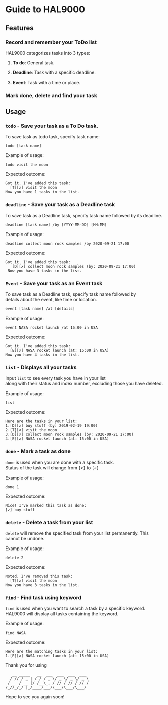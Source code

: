 # Guide to HAL9000

## Features

### Record and remember your ToDo list
HAL9000 categorizes tasks into 3 types:
1. **To do**: General task.

    

1. **Deadline**: Task with a specific deadline.

    
    
1. **Event**: Task with a time or place.

    
    
### Mark done, delete and find your task

## Usage
### `todo` - Save your task as a To Do task.
To save task as todo task, specify task name:
 
`todo [task name]`
    
Example of usage:

`todo visit the moon`
    
Expected outcome:

    Got it. I've added this task:
      [T][✗] visit the moon
    Now you have 1 tasks in the list.

### `deadline` - Save your task as a Deadline task

To save task as a Deadline task, specify task name followed by its deadline. 

`deadline [task name] /by [YYYY-MM-DD] [HH:MM]`

Example of usage: 

`deadline collect moon rock samples /by 2020-09-21 17:00`

Expected outcome:

    Got it. I've added this task:
       [D][✗] collect moon rock samples (by: 2020-09-21 17:00)
     Now you have 3 tasks in the list.

### `Event` - Save your task as an Event task

To save task as a Deadline task, specify task name followed by \
details about the event, like time or location. 

`event [task name] /at [details]`

Example of usage: 

`event NASA rocket launch /at 15:00 in USA`

Expected outcome:

    Got it. I've added this task:
      [E][✗] NASA rocket launch (at: 15:00 in USA)
    Now you have 4 tasks in the list.

### `list` - Displays all your tasks

Input `list` to see every task you have in your list \
along with their status and index number, excluding those you have deleted.

Example of usage: 

`list`

Expected outcome:

    Here are the tasks in your list:
    1.[D][✗] buy stuff (by: 2019-02-19 19:00)
    2.[T][✗] visit the moon
    3.[D][✗] collect moon rock samples (by: 2020-09-21 17:00)
    4.[E][✗] NASA rocket launch (at: 15:00 in USA)

### `done` - Mark a task as done

`done` is used when you are done with a specific task. \
Status of the task will change from `[✗]` to `[✓]`

Example of usage: 

`done 1`

Expected outcome:

    Nice! I've marked this task as done:
    [✓] buy stuff

### `delete` - Delete a task from your list

`delete` will remove the specified task from your list permanently. This cannot be undone.

Example of usage: 

`delete 2`

Expected outcome:

    Noted. I've removed this task:
      [T][✗] visit the moon
    Now you have 3 tasks in the list.


### `find` - Find task using keyword

`find` is used when you want to search a task by a specific keyword.\
HAL9000 will display all tasks containing the keyword.

Example of usage: 

`find NASA`

Expected outcome:

    Here are the matching tasks in your list:
    1.[E][✗] NASA rocket launch (at: 15:00 in USA)
    
Thank you for using

       __ _____   __  ___  ___  ___  ___
      / // / _ | / / / _ \/ _ \/ _ \/ _ \
     / _  / __ |/ /__\_, / // / // / // /
    /_//_/_/ |_/____/___/\___/\___/\___/
    
Hope to see you again soon!
